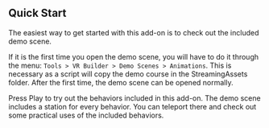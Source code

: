 ## Quick Start

The easiest way to get started with this add-on is to check out the included demo scene.

If it is the first time you open the demo scene, you will have to do it through the menu:
`Tools > VR Builder > Demo Scenes > Animations`. This is necessary as a script will copy the demo course in the
StreamingAssets folder. After the first time, the demo scene can be opened normally.

Press Play to try out the behaviors included in this add-on. The demo scene includes a station for every behavior. You
can teleport there and check out some practical uses of the included behaviors.
